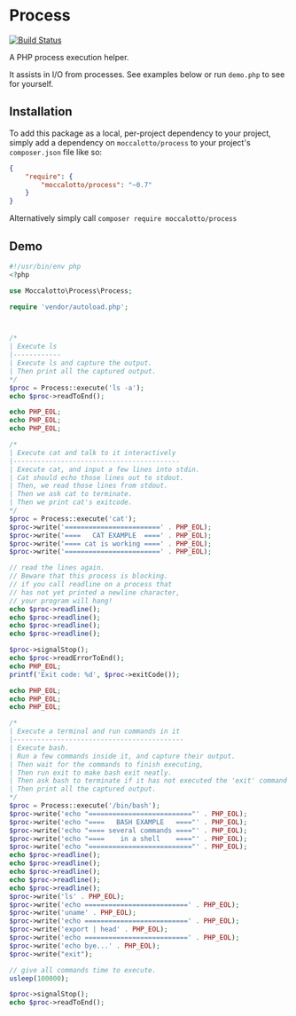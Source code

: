 # Process
[![Build Status](https://travis-ci.org/moccalotto/process.svg?branch=master)](https://travis-ci.org/moccalotto/process)

A PHP process execution helper.

It assists in I/O from processes. See examples below or run `demo.php` to see for yourself.

## Installation

To add this package as a local, per-project dependency to your project, simply add a dependency on
 `moccalotto/process` to your project's `composer.json` file like so:

```json
{
    "require": {
        "moccalotto/process": "~0.7"
    }
}
```

Alternatively simply call `composer require moccalotto/process`


## Demo

```php
#!/usr/bin/env php
<?php

use Moccalotto\Process\Process;

require 'vendor/autoload.php';



/*
| Execute ls
|------------
| Execute ls and capture the output.
| Then print all the captured output.
*/
$proc = Process::execute('ls -a');
echo $proc->readToEnd();

echo PHP_EOL;
echo PHP_EOL;
echo PHP_EOL;

/*
| Execute cat and talk to it interactively
|------------------------------------------
| Execute cat, and input a few lines into stdin.
| Cat should echo those lines out to stdout.
| Then, we read those lines from stdout.
| Then we ask cat to terminate.
| Then we print cat's exitcode.
*/
$proc = Process::execute('cat');
$proc->write('========================' . PHP_EOL);
$proc->write('====   CAT EXAMPLE  ====' . PHP_EOL);
$proc->write('==== cat is working ====' . PHP_EOL);
$proc->write('========================' . PHP_EOL);

// read the lines again.
// Beware that this process is blocking.
// if you call readline on a process that
// has not yet printed a newline character,
// your program will hang!
echo $proc->readline();
echo $proc->readline();
echo $proc->readline();
echo $proc->readline();

$proc->signalStop();
echo $proc->readErrorToEnd();
echo PHP_EOL;
printf('Exit code: %d', $proc->exitCode());

echo PHP_EOL;
echo PHP_EOL;
echo PHP_EOL;

/*
| Execute a terminal and run commands in it
|-------------------------------------------
| Execute bash.
| Run a few commands inside it, and capture their output.
| Then wait for the commands to finish executing,
| Then run exit to make bash exit neatly.
| Then ask bash to terminate if it has not executed the 'exit' command yet.
| Then print all the captured output.
*/
$proc = Process::execute('/bin/bash');
$proc->write('echo "=========================="' . PHP_EOL);
$proc->write('echo "====   BASH EXAMPLE   ===="' . PHP_EOL);
$proc->write('echo "==== several commands ===="' . PHP_EOL);
$proc->write('echo "====    in a shell    ===="' . PHP_EOL);
$proc->write('echo "=========================="' . PHP_EOL);
echo $proc->readline();
echo $proc->readline();
echo $proc->readline();
echo $proc->readline();
echo $proc->readline();
$proc->write('ls' . PHP_EOL);
$proc->write('echo ==========================' . PHP_EOL);
$proc->write('uname' . PHP_EOL);
$proc->write('echo ==========================' . PHP_EOL);
$proc->write('export | head' . PHP_EOL);
$proc->write('echo ==========================' . PHP_EOL);
$proc->write('echo bye...' . PHP_EOL);
$proc->write("exit");

// give all commands time to execute.
usleep(100000);

$proc->signalStop();
echo $proc->readToEnd();
```
